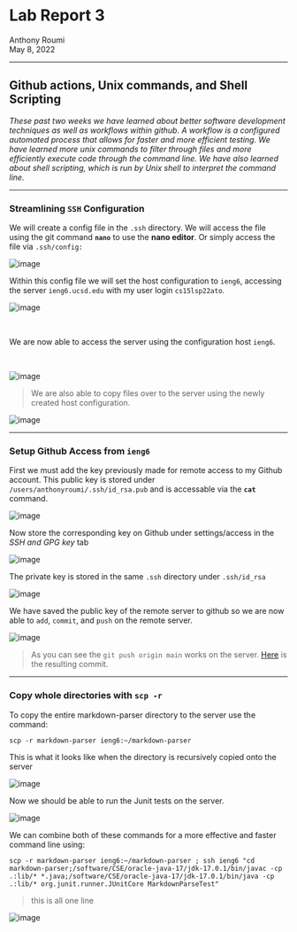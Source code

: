 # **Lab Report 3**
Anthony Roumi <br>
May 8, 2022 

---
## Github actions, Unix commands, and Shell Scripting
_These past two weeks we have learned about better software development techniques as well as workflows within github. A workflow is a configured automated process that allows for faster and more efficient testing. We have learned more unix commands to filter through files and more efficiently execute code through the command line. We have also learned about shell scripting, which is run by Unix shell to interpret the command line._

---

### Streamlining `SSH` Configuration
We will create a config file in the `.ssh` directory. We will access the file using the git command __`nano`__ to use the __nano editor__. Or simply access the file via `.ssh/config:` 

![image](https://github.com/tonyroumi/cse15l-lab-reports/blob/main/Lab%20Report%203/config%20file%20in%20ssh.png?raw=true)

 Within this config file we will set the host configuration to `ieng6`, accessing the server `ieng6.ucsd.edu` with my user login `cs15lsp22ato`.

![image](https://github.com/tonyroumi/cse15l-lab-reports/blob/main/Lab%20Report%203/nano%20editor.png?raw=true)

<br>

We are now able to access the server using the configuration host `ieng6`.

<br>

![image](https://github.com/tonyroumi/cse15l-lab-reports/blob/main/Lab%20Report%203/login%20with%20new%20host%20configuration.png?raw=true)


>We are also able to copy files over to the server using the newly created host configuration. 

![image](https://github.com/tonyroumi/cse15l-lab-reports/blob/main/Lab%20Report%203/scp%20to%20server.png?raw=true)
___

### Setup Github Access from `ieng6`
First we must add the key previously made for remote access to my Github account. This public key is stored under `/users/anthonyroumi/.ssh/id_rsa.pub` and is accessable via the __`cat`__ command.

![image](https://github.com/tonyroumi/cse15l-lab-reports/blob/main/Lab%20Report%203/cat%20key%20stored%20local.png?raw=true)

Now store the corresponding key on Github under settings/access in the _SSH and GPG key_ tab

![image](https://github.com/tonyroumi/cse15l-lab-reports/blob/main/Lab%20Report%203/key%20stored%20on%20git.png?raw=true)

The private key is stored in the same `.ssh` directory under `.ssh/id_rsa`

![image](https://github.com/tonyroumi/cse15l-lab-reports/blob/main/Lab%20Report%203/privatekeylocation.png?raw=true)


We have saved the public key of the remote server to github so we are now able to `add`, `commit`, and `push` on the remote server.


![image](https://github.com/tonyroumi/cse15l-lab-reports/blob/main/Lab%20Report%203/commitworks.png?raw=true)

>As you can see the `git push origin main` works on the server. 
[Here](https://github.com/tonyroumi/markdown-parser/commit/acd6f0480de1038fa5e736380e63e9b9f27e9ccc) is the resulting commit.

___
### Copy whole directories with `scp -r`
To copy the entire markdown-parser directory to the server use the command:
```
scp -r markdown-parser ieng6:~/markdown-parser
```

This is what it looks like when the directory is recursively copied onto the server

![image](https://github.com/tonyroumi/cse15l-lab-reports/blob/main/Lab%20Report%203/copyover.png?raw=true)

Now we should be able to run the Junit tests on the server.

![image](https://github.com/tonyroumi/cse15l-lab-reports/blob/main/Lab%20Report%203/junit%20tests%20on%20server.png?raw=true)

We can combine both of these commands for a more effective and faster command line using:
```
scp -r markdown-parser ieng6:~/markdown-parser ; ssh ieng6 "cd markdown-parser;/software/CSE/oracle-java-17/jdk-17.0.1/bin/javac -cp .:lib/* *.java;/software/CSE/oracle-java-17/jdk-17.0.1/bin/java -cp .:lib/* org.junit.runner.JUnitCore MarkdownParseTest"
```
>this is all one line

![image](https://github.com/tonyroumi/cse15l-lab-reports/blob/main/Lab%20Report%203/oneline.png?raw=true)






